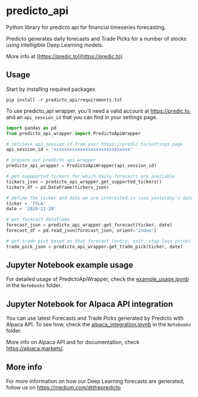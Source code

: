 # predicto_api
Python library for predicto api for financial timeseries forecasting.

Predicto generates daily forecasts and Trade Picks for a number of stocks using intelligible Deep Learning models.

More info at [https://predic.to](https://predic.to)

## Usage

Start by installing required packages

```
pip install -r predicto_api/requirements.txt
```

To use predicto_api wrapper, you'll need a valid account at https://predic.to, and an `api_session_id` that you can find in your settings page.

```python
import pandas as pd
from predicto_api_wrapper import PredictoApiWrapper

# retrieve api_session_id from your https://predic.to/settings page
api_session_id = 'xxxxxxxxxxxxxxxxxxxxxxxxxxxxx'

# prepare our predicto api wrapper
predicto_api_wrapper = PredictoApiWrapper(api_session_id)

# get suppported tickers for which daily forecasts are available
tickers_json = predicto_api_wrapper.get_supported_tickers()
tickers_df = pd.DataFrame(tickers_json)

# define the ticker and date we are interested in (use yesterday's date to get latest)
ticker = 'TSLA'
date = '2020-11-28'

# get forecast dataframe
forecast_json = predicto_api_wrapper.get_forecast(ticker, date)
forecast_df = pd.read_json(forecast_json, orient='index')

# get trade pick based on that forecast (entry, exit, stop-loss price)
trade_pick_json = predicto_api_wrapper.get_trade_pick(ticker, date)
```

## Jupyter Notebook example usage

For detailed usage of PredictoApiWrapper, check the [example_usage.ipynb](Notebooks/example_usage.ipynb) in the `Notebooks` folder.

## Jupyter Notebook for Alpaca API integration

You can use latest Forecasts and Trade Picks generated by Predicto with Alpaca API. To see how, check the [alpaca_integration.ipynb](Notebooks/alpaca_integration.ipynb) in the `Notebooks` folder.

More info on Alpaca API and for documentation, check https://alpaca.markets/.

## More info

For more information on how our Deep Learning forecasts are generated, follow us on https://medium.com/@thepredicto
